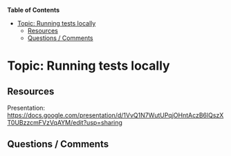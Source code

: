 <!-- START doctoc generated TOC please keep comment here to allow auto update -->
<!-- DON'T EDIT THIS SECTION, INSTEAD RE-RUN doctoc TO UPDATE -->
**Table of Contents**

- [Topic: Running tests locally](#topic-running-tests-locally)
  - [Resources](#resources)
  - [Questions / Comments](#questions--comments)

<!-- END doctoc generated TOC please keep comment here to allow auto update -->

# Topic: Running tests locally

## Resources

Presentation: https://docs.google.com/presentation/d/1VvQ1N7WutUPqjOHntAczB6lQszXT0UBzzcmFVzVqAYM/edit?usp=sharing

## Questions / Comments
